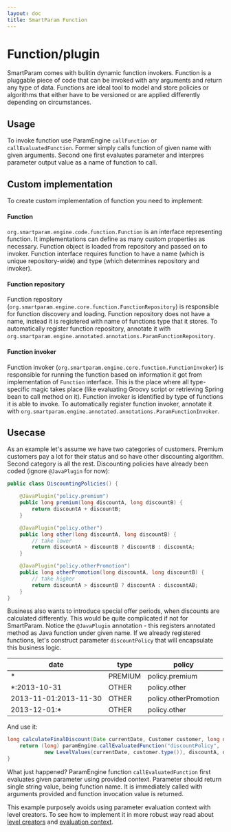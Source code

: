 ```yaml
---
layout: doc
title: SmartParam Function
---
```


# Function/plugin

SmartParam comes with bulitin dynamic function invokers. Function is a pluggable piece of code that can be invoked
with any arguments and return any type of data. Functions are ideal tool to model and store policies or algorithms
that either have to be versioned or are applied differently depending on circumstances.

## Usage

To invoke function use ParamEngine `callFunction` or `callEvaluatedFunction`. Former simply calls function of given name
with given arguments. Second one first evaluates parameter and interpres parameter output value as a name of
function to call.

## Custom implementation

To create custom implementation of function you need to implement:

#### Function

`org.smartparam.engine.code.function.Function` is an interface representing function. It implementations can define as
many custom properties as necessary. Function object is loaded from repository and passed on to invoker. Function interface
requires function to have a name (which is unique repository-wide) and type (which determines repository and invoker).

#### Function repository

Function repository (`org.smartparam.engine.core.function.FunctionRepository`) is responsible for function discovery
and loading. Function repository does not have a name, instead it is registered with name of functions type that it stores.
To automatically register function repository, annotate it with `org.smartparam.engine.annotated.annotations.ParamFunctionRepository`.

#### Function invoker

Function invoker (`org.smartparam.engine.core.function.FunctionInvoker`) is responsible for running the function based
on information it got from implementation of `Function` interface. This is the place where all type-specific magic takes
place (like evaluating Groovy script or retrieving Spring bean to call method on it). Function invoker is identified
by type of functions it is able to invoke. To automatically register function invoker, annotate it with
`org.smartparam.engine.annotated.annotations.ParamFunctionInvoker`.

## Usecase

As an example let's assume we have two categories of customers. Premium customers pay a lot for their status and so
have other discounting algorithm. Second category is all the rest.  Discounting policies have already been
coded (ignore `@JavaPlugin` for now):

```java
public class DiscountingPolicies() {

    @JavaPlugin("policy.premium")
    public long premium(long discountA, long discountB) {
        return discountA + discountB;
    }

    @JavaPlugin("policy.other")
    public long other(long discountA, long discountB) {
        // take lower
        return discountA > discountB ? discountB : discountA;
    }

    @JavaPlugin("policy.otherPromotion")
    public long otherPromotion(long discountA, long discountB) {
        // take higher
        return discountA > discountB ? discountA : discountAB;
    }
}
```

Business also wants to introduce special offer periods, when discounts are calculated differently.
This would be quite complicated if not for SmartParam. Notice the `@JavaPlugin` annotation - this registers annotated method
as Java function under given name. If we already registered functions, let's construct parameter `discountPolicy` that
will encapsulate this business logic.

| date                  | type    | policy                |
|-----------------------|---------|-----------------------|
| *                     | PREMIUM | policy.premium        |
| *:2013-10-31          | OTHER   | policy.other          |
| 2013-11-01:2013-11-30 | OTHER   | policy.otherPromotion |
| 2013-12-01:*          | OTHER   | policy.other          |

And use it:

```java
long calculateFinalDiscount(Date currentDate, Customer customer, long discountA, long discountB) {
    return (long) paramEngine.callEvaluatedFunction("discountPolicy",
            new LevelValues(currentDate, customer.type()), discountA, discountB);
}

```

What just happened? ParamEngine function `callEvaluatedFunction` first evaluates given parameter using provided context.
Parameter should return single string value, being function name. It is immediately called with arguments provided and
function invocation value is returned.

This example purposely avoids using parameter evaluation context with level creators. To see how to implement it in
more robust way read about [level creators](/doc/level-creator.html) and [evaluation context](/doc/param-context.html).